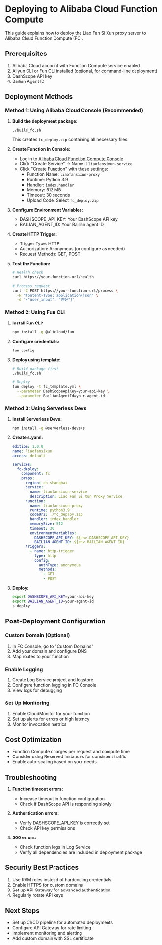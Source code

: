 # Deploying to Alibaba Cloud Function Compute

This guide explains how to deploy the Liao Fan Si Xun proxy server to Alibaba Cloud Function Compute (FC).

## Prerequisites

1. Alibaba Cloud account with Function Compute service enabled
2. Aliyun CLI or Fun CLI installed (optional, for command-line deployment)
3. DashScope API key
4. Bailian Agent ID

## Deployment Methods

### Method 1: Using Alibaba Cloud Console (Recommended)

1. **Build the deployment package:**
   ```bash
   ./build_fc.sh
   ```
   This creates `fc_deploy.zip` containing all necessary files.

2. **Create Function in Console:**
   - Log in to [Alibaba Cloud Function Compute Console](https://fc.console.aliyun.com)
   - Click "Create Service" → Name it `liaofansixun-service`
   - Click "Create Function" with these settings:
     - Function Name: `liaofansixun-proxy`
     - Runtime: Python 3.9
     - Handler: `index.handler`
     - Memory: 512 MB
     - Timeout: 30 seconds
     - Upload Code: Select `fc_deploy.zip`

3. **Configure Environment Variables:**
   - DASHSCOPE_API_KEY: Your DashScope API key
   - BAILIAN_AGENT_ID: Your Bailian agent ID

4. **Create HTTP Trigger:**
   - Trigger Type: HTTP
   - Authorization: Anonymous (or configure as needed)
   - Request Methods: GET, POST

5. **Test the Function:**
   ```bash
   # Health check
   curl https://your-function-url/health
   
   # Process request
   curl -X POST https://your-function-url/process \
     -H "Content-Type: application/json" \
     -d '{"user_input": "你好"}'
   ```

### Method 2: Using Fun CLI

1. **Install Fun CLI:**
   ```bash
   npm install -g @alicloud/fun
   ```

2. **Configure credentials:**
   ```bash
   fun config
   ```

3. **Deploy using template:**
   ```bash
   # Build package first
   ./build_fc.sh
   
   # Deploy
   fun deploy -t fc_template.yml \
     --parameter DashScopeApiKey=your-api-key \
     --parameter BailianAgentId=your-agent-id
   ```

### Method 3: Using Serverless Devs

1. **Install Serverless Devs:**
   ```bash
   npm install -g @serverless-devs/s
   ```

2. **Create s.yaml:**
   ```yaml
   edition: 1.0.0
   name: liaofansixun
   access: default
   
   services:
     fc-deploy:
       component: fc
       props:
         region: cn-shanghai
         service:
           name: liaofansixun-service
           description: Liao Fan Si Xun Proxy Service
         function:
           name: liaofansixun-proxy
           runtime: python3.9
           codeUri: ./fc_deploy.zip
           handler: index.handler
           memorySize: 512
           timeout: 30
           environmentVariables:
             DASHSCOPE_API_KEY: ${env.DASHSCOPE_API_KEY}
             BAILIAN_AGENT_ID: ${env.BAILIAN_AGENT_ID}
         triggers:
           - name: http-trigger
             type: http
             config:
               authType: anonymous
               methods:
                 - GET
                 - POST
   ```

3. **Deploy:**
   ```bash
   export DASHSCOPE_API_KEY=your-api-key
   export BAILIAN_AGENT_ID=your-agent-id
   s deploy
   ```

## Post-Deployment Configuration

### Custom Domain (Optional)

1. In FC Console, go to "Custom Domains"
2. Add your domain and configure DNS
3. Map routes to your function

### Enable Logging

1. Create Log Service project and logstore
2. Configure function logging in FC Console
3. View logs for debugging

### Set Up Monitoring

1. Enable CloudMonitor for your function
2. Set up alerts for errors or high latency
3. Monitor invocation metrics

## Cost Optimization

- Function Compute charges per request and compute time
- Consider using Reserved Instances for consistent traffic
- Enable auto-scaling based on your needs

## Troubleshooting

1. **Function timeout errors:**
   - Increase timeout in function configuration
   - Check if DashScope API is responding slowly

2. **Authentication errors:**
   - Verify DASHSCOPE_API_KEY is correctly set
   - Check API key permissions

3. **500 errors:**
   - Check function logs in Log Service
   - Verify all dependencies are included in deployment package

## Security Best Practices

1. Use RAM roles instead of hardcoding credentials
2. Enable HTTPS for custom domains
3. Set up API Gateway for advanced authentication
4. Regularly rotate API keys

## Next Steps

- Set up CI/CD pipeline for automated deployments
- Configure API Gateway for rate limiting
- Implement monitoring and alerting
- Add custom domain with SSL certificate